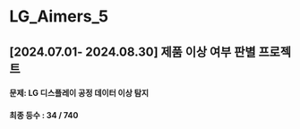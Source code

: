 # LG_Aimers_5
[2024.07.01- 2024.08.30] 제품 이상 여부 판별 프로젝트
---
#### 문제: LG 디스플레이 공정 데이터 이상 탐지

#### 최종 등수 : 34 / 740
